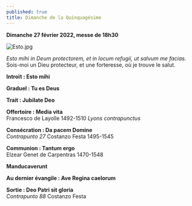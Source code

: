 ```yaml
---
published: true
title: Dimanche de la Quinquagésime
---
```

**Dimanche 27 février 2022, messe de 18h30**

![Esto.jpg]({{site.baseurl}}/images/Esto.jpg)

*Esto mihi in Deum protectorem, et in locum refugii, ut salvum me facias.*  
Sois-moi un Dieu protecteur, et une forteresse, où je trouve le salut.

**Introït : Esto mihi**

**Graduel : Tu es Deus**

**Trait : Jubilate Deo**

**Offertoire : Media vita**  
Francesco de Layolle 1492-1510 *Lyons contrapunctus*

**Consécration : Da pacem Domine**  
*Contrapunto 27* Costanzo Festa 1495-1545

**Communion : Tantum ergo**  
Elzear Genet de Carpentras 1470-1548

**Manducaverunt**

**Au dernier évangile : Ave Regina caelorum**

**Sortie : Deo Patri sit gloria**  
*Contrapunto 88* Costanzo Festa

